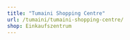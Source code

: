 ```yaml
---
title: "Tumaini Shopping Centre"
url: /tumaini/tumaini-shopping-centre/
shop: Einkaufszentrum
---
```

